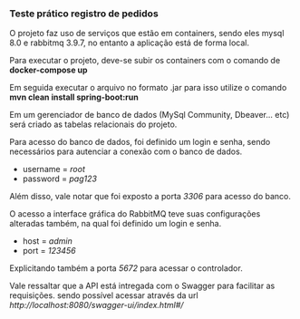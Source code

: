 ### **Teste prático registro de pedidos**
    
O projeto faz uso de serviços que estão em containers, sendo eles mysql 8.0 e rabbitmq 3.9.7, no entanto a aplicação está de forma local.

Para executar o projeto, deve-se subir os containers com o comando de **docker-compose up**

Em seguida executar o arquivo no formato .jar
para isso utilize o comando **mvn clean install spring-boot:run**

Em um gerenciador de banco de dados (MySql Community, Dbeaver... etc) será criado as tabelas relacionais do projeto.

Para acesso do banco de dados, foi definido um login e senha, sendo necessários para autenciar a conexão com o banco de dados. 
* username = *root*
* password = *pag123*

Além disso, vale notar que foi exposto a porta *3306* para acesso do banco.

O acesso a interface gráfica do RabbitMQ teve suas configurações alteradas também,
na qual foi definido um login e senha.
* host = *admin*
* port = *123456*

Explicitando também a porta *5672* para acessar o controlador.

Vale ressaltar que a API está intregada com o Swagger para facilitar as requisições.
sendo possível acessar através da url *http://localhost:8080/swagger-ui/index.html#/*